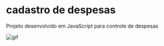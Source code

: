 # cadastro de despesas
Projeto desenvolvido em JavaScript para controle de despesas

![gif](https://user-images.githubusercontent.com/43252661/70476586-c84b4400-1ab5-11ea-8775-4a2fcb145b6d.gif)

